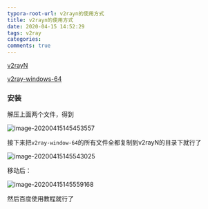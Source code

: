 ```yaml
---
typora-root-url: v2rayn的使用方式
title: v2rayn的使用方式
date: 2020-04-15 14:52:29
tags: v2ray
categories: 
comments: true
---
```




[v2rayN](/files/v2rayN.zip)

[v2ray-windows-64](/files/v2ray-windows-64.zip)

<!--more-->

### 安装

解压上面两个文件，得到

![image-20200415145453557](/images/image-20200415145453557.png)

接下来把`v2ray-window-64`的所有文件全都复制到v2rayN的目录下就行了

![image-20200415145543025](/images/image-20200415145543025.png)

移动后：

![image-20200415145559168](/images/image-20200415145559168.png)

然后百度使用教程就行了